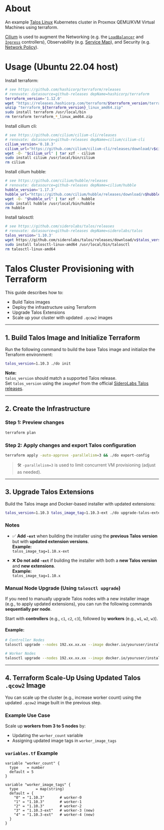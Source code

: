 # About

An example [Talos Linux](https://www.talos.dev) Kubernetes cluster in Proxmox QEMU/KVM Virtual Machines using terraform.

[Cilium](https://cilium.io) is used to augment the Networking (e.g. the [`LoadBalancer`](https://cilium.io/use-cases/load-balancer/) and [`Ingress`](https://docs.cilium.io/en/stable/network/servicemesh/ingress/) controllers), Observability (e.g. [Service Map](https://cilium.io/use-cases/service-map/)), and Security (e.g. [Network Policy](https://cilium.io/use-cases/network-policy/)).


# Usage (Ubuntu 22.04 host)

Install terraform:

```bash
# see https://github.com/hashicorp/terraform/releases
# renovate: datasource=github-releases depName=hashicorp/terraform
terraform_version='1.12.0'
wget "https://releases.hashicorp.com/terraform/$terraform_version/terraform_${terraform_version}_linux_amd64.zip"
unzip "terraform_${terraform_version}_linux_amd64.zip"
sudo install terraform /usr/local/bin
rm terraform terraform_*_linux_amd64.zip
```

Install cilium cli:

```bash
# see https://github.com/cilium/cilium-cli/releases
# renovate: datasource=github-releases depName=cilium/cilium-cli
cilium_version='0.18.3'
cilium_url="https://github.com/cilium/cilium-cli/releases/download/v$cilium_version/cilium-linux-amd64.tar.gz"
wget -O- "$cilium_url" | tar xzf - cilium
sudo install cilium /usr/local/bin/cilium
rm cilium
```

Install cilium hubble:

```bash
# see https://github.com/cilium/hubble/releases
# renovate: datasource=github-releases depName=cilium/hubble
hubble_version='1.17.3'
hubble_url="https://github.com/cilium/hubble/releases/download/v$hubble_version/hubble-linux-amd64.tar.gz"
wget -O- "$hubble_url" | tar xzf - hubble
sudo install hubble /usr/local/bin/hubble
rm hubble
```

Install talosctl:

```bash
# see https://github.com/siderolabs/talos/releases
# renovate: datasource=github-releases depName=siderolabs/talos
talos_version='1.10.3'
wget https://github.com/siderolabs/talos/releases/download/v$talos_version/talosctl-linux-amd64
sudo install talosctl-linux-amd64 /usr/local/bin/talosctl
rm talosctl-linux-amd64
```

# Talos Cluster Provisioning with Terraform

This guide describes how to:

- Build Talos images
- Deploy the infrastructure using Terraform
- Upgrade Talos Extensions
- Scale up your cluster with updated `.qcow2` images

---

## 1. Build Talos Image and Initialize Terraform

Run the following command to build the base Talos image and initialize the Terraform environment:

```bash
talos_version=1.10.3 ./do init
```
**Note:**  
`talos_version` should match a supported Talos release.  
Set `talos_version` using the `imageRef` from the official [SideroLabs Talos releases](https://github.com/siderolabs/talos/releases).

---

## 2. Create the Infrastructure

### Step 1: Preview changes

```bash
terraform plan
```

### Step 2: Apply changes and export Talos configuration

```bash
terraform apply -auto-approve -parallelism=3 && ./do export-config
```

> 🛠️ `-parallelism=3` is used to limit concurrent VM provisioning (adjust as needed).

---

## 3. Upgrade Talos Extensions

Build the Talos image and Docker-based installer with updated extensions:

```bash
talos_version=1.10.3 talos_image_tag=1.10.3-ext ./do upgrade-talos-extensions 
```

### Notes

- ✅ **Add `-ext`** when building the installer using the **previous Talos version** but with **updated extension versions**.  
  **Example:**  
  `talos_image_tag=1.10.x-ext`

- ❌ **Do not add `-ext`** if building the installer with both a **new Talos version** and **new extensions**.  
  **Example:**  
  `talos_image_tag=1.10.x`

### Manual Node Upgrade (Using `talosctl upgrade`)

If you need to manually upgrade Talos nodes with a new installer image (e.g., to apply updated extensions),
you can run the following commands **sequentially per node**.

Start with **controllers** (e.g., `c1`, `c2`, `c3`), followed by **workers** (e.g., `w1`, `w2`, `w3`).

#### Example:
```bash
# Controller Nodes
talosctl upgrade --nodes 192.xx.xx.xx --image docker.io/youruser/installer-talos-ext:v1.10.3-ext --preserve=true

# Worker Nodes
talosctl upgrade --nodes 192.xx.xx.xx --image docker.io/youruser/installer-talos-ext:v1.10.3-ext --preserve=true
```

---

## 4. Terraform Scale-Up Using Updated Talos `.qcow2` Image

You can scale up the cluster (e.g., increase worker count) using the updated `.qcow2` image built in the previous step.

### Example Use Case

Scale up **workers from 3 to 5 nodes** by:

- Updating the `worker_count` variable
- Assigning updated image tags in `worker_image_tags`

### `variables.tf` Example

```hcl
variable "worker_count" {
  type    = number
  default = 5
}

variable "worker_image_tags" {
  type        = map(string)
  default = {
    "0" = "1.10.3"       # worker-0
    "1" = "1.10.3"       # worker-1
    "2" = "1.10.3"       # worker-2
    "3" = "1.10.3-ext"   # worker-3 (new)
    "4" = "1.10.3-ext"   # worker-4 (new)
  }
}
```